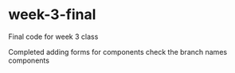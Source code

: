 # week-3-final
Final code for week 3 class

Completed adding forms for components check the branch names components